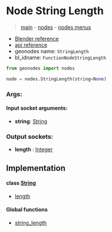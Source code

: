 # Node String Length

> [main](../structure.md) - [nodes](nodes.md) - [nodes menus](nodes_menus.md)

- [Blender reference](https://docs.blender.org/manual/en/latest/modeling/geometry_nodes/text/string_length.html)
- [api reference](https://docs.blender.org/api/current/bpy.types.FunctionNodeStringLength.html)
- geonodes name: `StringLength`
- bl_idname: `FunctionNodeStringLength`

```python
from geonodes import nodes

node = nodes.StringLength(string=None)
```

### Args:

#### Input socket arguments:

- **string**: [String](String.md)

### Output sockets:

- **length** : [Integer](Integer.md)

## Implementation

#### class [String](String.md)

 - [length](String.md#length-property)
#### Global functions

 - [string_length](function.md#string_length)
